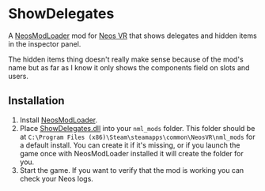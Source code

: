 # ShowDelegates

A [NeosModLoader](https://github.com/zkxs/NeosModLoader) mod for [Neos VR](https://neos.com/) that shows delegates and hidden items in the inspector panel.

The hidden items thing doesn't really make sense because of the mod's name but as far as I know it only shows the components field on slots and users.

## Installation
1. Install [NeosModLoader](https://github.com/zkxs/NeosModLoader).
1. Place [ShowDelegates.dll](https://github.com/art0007i/ShowDelegates/releases/latest/download/ShowDelegates.dll) into your `nml_mods` folder. This folder should be at `C:\Program Files (x86)\Steam\steamapps\common\NeosVR\nml_mods` for a default install. You can create it if it's missing, or if you launch the game once with NeosModLoader installed it will create the folder for you.
1. Start the game. If you want to verify that the mod is working you can check your Neos logs.
